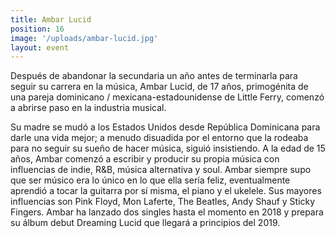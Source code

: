```yaml
---
title: Ambar Lucid
position: 16
image: '/uploads/ambar-lucid.jpg'
layout: event
---
```


Después de abandonar la secundaria un año antes de terminarla para seguir su carrera en la música, Ambar Lucid, de 17 años, primogénita de una pareja dominicano / mexicana-estadounidense de Little Ferry, comenzó a abrirse paso en la industria musical.

Su madre se mudó a los Estados Unidos desde República Dominicana para darle una vida mejor; a menudo disuadida por el entorno que la rodeaba para no seguir su sueño de hacer música, siguió insistiendo. A la edad de 15 años, Ambar comenzó a escribir y producir su propia música con influencias de indie, R&B, música alternativa y soul. Ambar siempre supo que ser músico era lo único en lo que ella sería feliz, eventualmente aprendió a tocar la guitarra por sí misma, el piano y el ukelele. Sus mayores influencias son Pink Floyd, Mon Laferte, The Beatles, Andy Shauf y Sticky Fingers. Ambar ha lanzado dos singles hasta el momento en 2018 y prepara su álbum debut Dreaming Lucid que llegará a principios del 2019.
